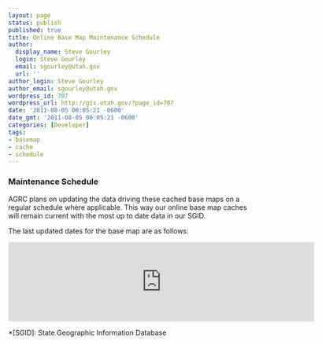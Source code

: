 ```yaml
---
layout: page
status: publish
published: true
title: Online Base Map Maintenance Schedule
author:
  display_name: Steve Gourley
  login: Steve Gourley
  email: sgourley@utah.gov
  url: ''
author_login: Steve Gourley
author_email: sgourley@utah.gov
wordpress_id: 707
wordpress_url: http://gis.utah.gov/?page_id=707
date: '2011-08-05 00:05:21 -0600'
date_gmt: '2011-08-05 00:05:21 -0600'
categories: [Developer]
tags:
- basemap
- cache
- schedule
---
```

### Maintenance Schedule

AGRC plans on updating the data driving these cached base maps on a regular schedule where applicable. This way our online base map caches will remain current with the most up to date data in our SGID.

The last updated dates for the base map are as follows:

<iframe style='width: 620px; border: 1px #e5e5e5 solid; height: 160px;' src="https://docs.google.com/spreadsheets/d/1XnncmhWrIjntlaMfQnMrlcCTyl9e2i-ztbvqryQYXDc/pubhtml?gid=0&amp;single=true&amp;widget=false&chrome=false&range=a1:f7&amp;headers=false"></iframe>

*[SGID]: State Geographic Information Database
